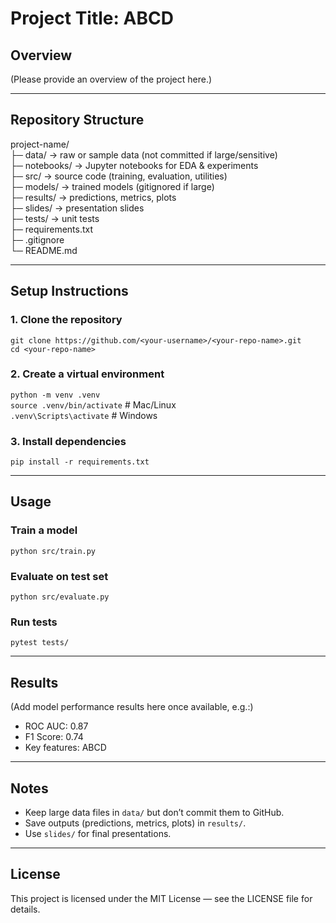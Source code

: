 # Project Title: ABCD

## Overview
(Please provide an overview of the project here.)

---

## Repository Structure
project-name/  
├─ data/          → raw or sample data (not committed if large/sensitive)  
├─ notebooks/     → Jupyter notebooks for EDA & experiments  
├─ src/           → source code (training, evaluation, utilities)  
├─ models/        → trained models (gitignored if large)  
├─ results/       → predictions, metrics, plots  
├─ slides/        → presentation slides  
├─ tests/         → unit tests  
├─ requirements.txt  
├─ .gitignore  
└─ README.md  

---

## Setup Instructions

### 1. Clone the repository
`git clone https://github.com/<your-username>/<your-repo-name>.git`  
`cd <your-repo-name>`

### 2. Create a virtual environment
`python -m venv .venv`  
`source .venv/bin/activate`   # Mac/Linux  
`.venv\Scripts\activate`     # Windows  

### 3. Install dependencies
`pip install -r requirements.txt`  

---

## Usage

### Train a model
`python src/train.py`  

### Evaluate on test set
`python src/evaluate.py`  

### Run tests
`pytest tests/`  

---

## Results
(Add model performance results here once available, e.g.:)

- ROC AUC: 0.87  
- F1 Score: 0.74  
- Key features: ABCD  

---

## Notes
- Keep large data files in `data/` but don’t commit them to GitHub.  
- Save outputs (predictions, metrics, plots) in `results/`.  
- Use `slides/` for final presentations.  

---

## License
This project is licensed under the MIT License — see the LICENSE file for details.
